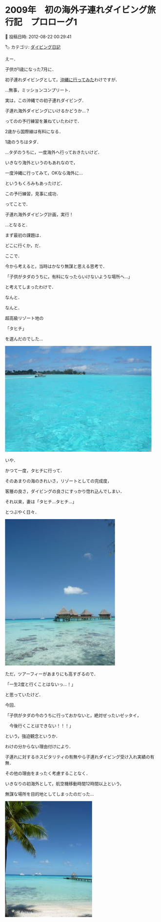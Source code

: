 # 2009年　初の海外子連れダイビング旅行記　プロローグ1

📅 投稿日時: 2012-08-22 00:29:41

🏷️ カテゴリ: [ダイビング日記](ce3a7a8d424d112fce83ee85c81a0e344.md)

えー．


子供が1歳になった7月に．


初子連れダイビングとして，[沖縄に行ってみた](eab244263cdb3384bf8eec280a0787fbc.md)わけですが．





…無事，ミッションコンプリート．





実は，この沖縄での初子連れダイビング．


子連れ海外ダイビングにいけるかどうか…？


ってのの予行練習を兼ねていたわけで．





2歳から国際線は有料になる．


1歳のうちはタダ．


…タダのうちに，一度海外へ行っておきたいけど．


いきなり海外というのもあれなので，


一度沖縄に行ってみて，OKなら海外に…


というもくろみもあったけど．


この予行練習，見事に成功．





ってことで．


子連れ海外ダイビング計画，実行！





…となると．


まず最初の課題は．


どこに行くか，だ．





ここで．


今から考えると，当時はかなり無謀と思える思考で．


「子供がタダのうちに，有料になったらいけないような場所へ…」


と考えてしまったわけで．





なんと．


なんと．


超高級リゾート地の


「タヒチ」


を選んだのでした…




![1ba605a5ed54591af3f3a1cdd31a7a76.jpg](images/1ba605a5ed54591af3f3a1cdd31a7a76.jpg)







いや．


かつて一度，タヒチに行って．


そのあまりの海のきれいさ，リゾートとしての完成度，


客層の良さ，ダイビングの良さにすっかり惚れ込んでしまい．


それ以来，妻は「タヒチ…タヒチ…」


とつぶやく日々．




![88565446e381184bea01798b2ec1f225.jpg](images/88565446e381184bea01798b2ec1f225.jpg)







ただ，ツアーフィーがあまりにも高すぎるので．


「一生2度と行くことはないっ…！」


と思っていたけど．





今回．


「子供がタダの今のうちに行っておかないと，絶対ぜったいゼッタイ，


　今後行くことはできない！！！」


という，強迫観念というか．


わけの分からない理由付けにより．





子連れに対するホスピタリティの有無やら子連れダイビング受け入れ実績の有無．


その他の理由をまったく考慮することなく．





いきなりの初海外として，航空機移動時間12時間以上という，


無謀な場所を目的地としてしまったのだった…




![ca947ddce9b87fbe0333e6a2af3e15e2.jpg](images/ca947ddce9b87fbe0333e6a2af3e15e2.jpg)
